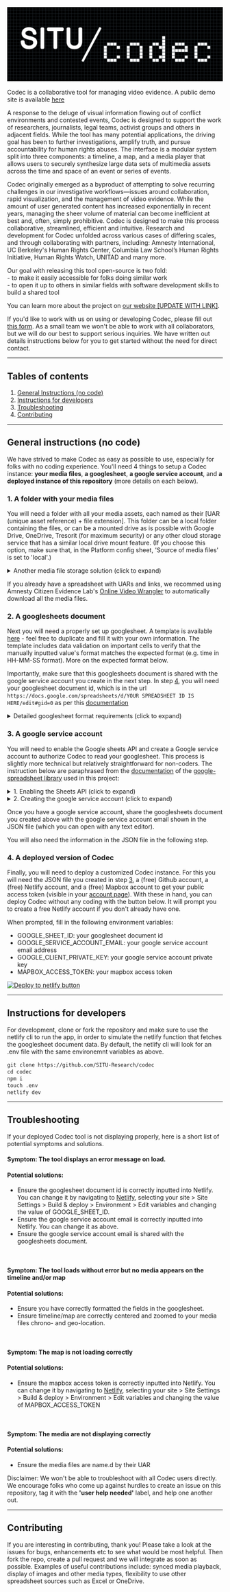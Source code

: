 <img src="codec white on black logo cropped center.png" alt="SITU Research and Codec logos">

Codec is a collaborative tool for managing video evidence. A public demo site is available [here](https://codec-demo.netlify.app/)

A response to the deluge of visual information flowing out of conflict environments and contested events, Codec is designed to support the work of researchers, journalists, legal teams, activist groups and others in adjacent fields. While the tool has many potential applications, the driving goal has been to further investigations, amplify truth, and pursue accountability for human rights abuses. The interface is a modular system split into three components: a timeline, a map, and a media player that allows users to securely synthesize large data sets of multimedia assets across the time and space of an event or series of events.

Codec originally emerged as a byproduct of attempting to solve recurring challenges in our investigative workflows—issues around collaboration, rapid visualization, and the management of video evidence. While the amount of user generated content has increased exponentially in recent years, managing the sheer volume of material can become inefficient at best and, often, simply prohibitive. Codec is designed to make this process collaborative, streamlined, efficient and intuitive. Research and development for Codec unfolded across various cases of differing scales, and through collaborating with partners, including: Amnesty International, UC Berkeley's Human Rights Center, Columbia Law School’s Human Rights Initiative, Human Rights Watch, UNITAD and many more.


Our goal with releasing this tool open-source is two fold: <br>
\- to make it easily accessible for folks doing similar work <br>
\- to open it up to others in similar fields with software development skills to build a shared tool

You can learn more about the project on [our website [UPDATE WITH LINK]](https://www.situ.nyc/research/codec).

If you'd like to work with us on using or developing Codec, please fill out [this form](https://forms.gle/7Pg7GPZmYpN6CVSa9). As a small team we won't be able to work with all collaborators, but we will do our best to support serious inquiries. We have written out details instructions below for you to get started without the need for direct contact.

***

## Tables of contents

1. [General Instructions (no code)](#general-instructions-no-code)
2. [Instructions for developers](#instructions-for-developers)
3. [Troubleshooting](#troubleshooting)
4. [Contributing](#contributing)

***

## General instructions (no code)

We have strived to make Codec as easy as possible to use, especially for folks with no coding experience. You'll need 4 things to setup a Codec instance: **your media files**, **a googlesheet**, **a google service account**, and **a deployed instance of this repository** (more details on each below).

### 1. A folder with your media files

You will need a folder with all your media assets, each named as their [UAR (unique asset reference) + file extension]. This folder can be a local folder containing the files, or can be a mounted drive as is possible with Google Drive, OneDrive, Tresorit (for maximum security) or any other cloud storage service that has a similar local drive mount feature. (If you choose this option, make sure that, in the Platform config sheet, 'Source of media files' is set to 'local'.)

<details>

<summary>Another media file storage solution (click to expand) </summary>

Another media file storage solution is to use a cloud storage service such as Amazon Web Services’ S3. After having uploaded the necessary files to an S3 bucket and the necessary url links filled in the spreadsheet, any user with access to the platform can then play the files without needing a local copy or a local drive streaming solution. It thus makes public dissemination easier. However, it is slightly more technically difficult to set up and is not as secure. (If you choose this option, make sure that, in the Platform config sheet, 'Source of media files' is set to 'url'.)
</details>

If you already have a spreadsheet with UARs and links, we recommed using Amnesty Citizen Evidence Lab's [Online Video Wrangler](https://citizenevidence.org/2021/03/25/online-video-wrangler/) to automatically download all the media files.

### 2. A googlesheets document

Next you will need a properly set up googlesheet. A template is available [here](https://docs.google.com/spreadsheets/d/1gUMlUpOvRWUkG10lkWk8zebtmkzK9R0Azv6inve94h4/edit?usp=sharing) - feel free to duplicate and fill it with your own information. The template includes data validation on important cells to verify that the manually inputted value's format matches the expected format (e.g. time in HH-MM-SS format). More on the expected format below.

Importantly, make sure that this googlesheets document is shared with the google service account you create in the next step. In step [4](#4-a-deployed-version-of-codec), you will need your googlesheet document id, which is in the url `https://docs.google.com/spreadsheets/d/YOUR SPREADSHEET ID IS HERE/edit#gid=0` as per this [documentation](https://developers.google.com/sheets/api/guides/concepts)



<details>

<summary>
Detailed googlesheet format requirements (click to expand)
</summary>

Codec expects a googlesheet with the following characteristics:


<details>

<summary>
- A tab named 'Platform config' with the following rows:
</summary>

- **Map start latitude**: the center latitude where the map loads, in decimal format e.g. 40.806
- **Map start longitude**: the center longitude where the map loads, in decimal format e.g. -73.920
- **Map start zoom**: the initial zoom level where the map loads, in decimal format e.g. 16
- **Timeline begin datetime**: the date and time when the timeline begins, in YYYY-MM-DD HH-MM-SS format e.g. 2020-06-04 19:56:00
- **Timeline end datetime**: the date and time when the timeline ends, in YYYY-MM-DD HH-MM-SS format e.g. 2020-06-04 20:06:00
- **Source of media files**: where to load the media files from, either 'local' to prompt the user to select them from their machine or 'url' to indicate the files should be loaded from their link
- **Title of tab with media assets**: the name of the tab containing information about the media assets, e.g. 'media assets'
- **Title of tab with events**: the name of the tab containing information about the events, e.g. 'events'
- **Title of column used for chronolocation**: within the media assets tab, name of the column used to locate assets on the timeline, e.g. 'Chronolocation (YYYY-MM-DD HH:MM:SS)'
- **Title of column used for duration**: within the media assets tab, name of the column used to draw the duration of assets on the timeline, e.g. 'Asset duration (HH:MM:SS)'
- **Title of column used for latitude**: within the media assets tab, name of the column with latitude used to locate assets on the map, e.g. 'Latitude (decimal)'
- **Title of column used for longitude**: within the media assets tab, name of the column with longitude used to locate assets on the map, e.g. 'Longitude (decimal)'
- **Title of column used for url**: within the media assets tab, if 'Source of media files' set to 'url, name of the column with the link to the media file
- **Rank of assets row with column names**: within the media assets tab, which row contains the column names, e.g. if it's in the second row from the top, write '2'
- **Rank of events row with column names**: within the events tab, which row contains the column names, e.g. if it's in the first row from the top, write '1'
</details>

<details>

<summary>
- A tab with details on the media assets, with the following characteristics:
</summary>

- the first column should be the UAR (Unique Asset Reference) an alphanumeric code that is unique to each media asset, e.g. 'bx010'
- to the right of all the column, there should be a column with some content such that Codec can read all the data, e.g. in cell AH 1 in the template: 'END'
- a column to indicate asset chronolocation
- a column to indicate asset latitude
- a column to indicate asset longitude
- if using cloud hosted media files, a column to indicate asset file link
- column with boolean (i.e. true/false) values will be automatically filterable in the Codec user interface. We recommend using checkboxes to avoid typos (select whole column below column name, Insert > Checkbox)
</details>


<details>

<summary>
- A tab with details on the events to mark vertical lines on the timeline (can be empty), with the following characteristics:
</summary>

- a column titled 'Datetime (YYYY-MM-DD HH:MM:SS)': to indicate where to draw the event on the timeline, e.g. '2020-06-04 20:00:00'
- a column titled 'Event': text describing the event, e.g. 'Curfew goes into effect'
</details>


</details>



### 3. A google service account

You will need to enable the Google sheets API and create a Google service account to authorize Codec to read your googlesheet. This process is slightly more technical but relatively straightforward for non-coders. The instruction below are paraphrased from the [documentation](https://theoephraim.github.io/node-google-spreadsheet/#/getting-started/authentication) of the [google-spreadsheet library](https://theoephraim.github.io/node-google-spreadsheet/) used in this project:


<details>

<summary>
1. Enabling the Sheets API (click to expand)
</summary>

1. Go to the [Google Developers Console](https://console.cloud.google.com/)
2. Select your project or create a new one (and then select it)
3. In the sidebar on the left, select APIs & Services > Library
4. Search for "sheets"
5. Click on "Google Sheets API"
6. Click the blue "Enable" button

</details>



    
<details>

<summary>
2. Creating the google service account (click to expand)
</summary>

1. Select your project in the [Google Developers Console](https://console.cloud.google.com/)
2. In the sidebar on the left, select APIs & Services > Credentials
3. Click blue "+ CREATE CREDENTIALS" and select "Service account" option
4. Enter name, description, click "CREATE"
5. You can skip permissions, click "CONTINUE"
6. Click "+ CREATE KEY" button
7. Select the "JSON" key type option
8. Click "Create" button > your JSON key file is generated and downloaded to your machine. Make sure to keep this file, it is the only copy and you will need it to deploy the platform to Netlify.
9. Click "DONE"

</details>

Once you have a google service account, share the googlesheets document you created above with the google service account email shown in the JSON file (which you can open with any text editor).

You will also need the information in the JSON file in the following step.


### 4. A deployed version of Codec

Finally, you will need to deploy a customized Codec instance. For this you will need the JSON file you created in step [3](#3-a-google-service-account), a (free) Github account, a (free) Netlify account, and a (free) Mapbox account to get your public access token (visible in your [account page](https://account.mapbox.com/)). With these in hand, you can deploy Codec without any coding with the button below. It will prompt you to create a free Netlify account if you don't already have one.

When prompted, fill in the following environment variables:
- GOOGLE_SHEET_ID: your googlesheet document id
- GOOGLE_SERVICE_ACCOUNT_EMAIL: your google service account email address
- GOOGLE_CLIENT_PRIVATE_KEY: your google service account private key
- MAPBOX_ACCESS_TOKEN: your mapbox access token

[![Deploy to netlify button](https://www.netlify.com/img/deploy/button.svg)](https://app.netlify.com/start/deploy?repository=https://github.com/SITU-Research/codec)



***

## Instructions for developers

For development, clone or fork the repository and make sure to use the netlify cli to run the app, in order to simulate the netlify function that fetches the googlesheet document data. By default, the netlify cli will look for an .env file with the same environemnt variables as above.

```
git clone https://github.com/SITU-Research/codec
cd codec
npm i
touch .env
netlify dev
```


***

## Troubleshooting 

If your deployed Codec tool is not displaying properly, here is a short list of potential symptoms and solutions.


#### Symptom: The tool displays an error message on load.
#### Potential solutions:
- Ensure the googlesheet document id is correctly inputted into Netlify. You can change it by navigating to [Netlify](https://app.netlify.com/), selecting your site > Site Settings > Build & deploy > Environment > Edit variables and changing the value of GOOGLE_SHEET_ID.
- Ensure the google service account email is correctly inputted into Netlify. You can change it as above.
- Ensure the google service account email is shared with the googlesheets document.


<br>

#### Symptom: The tool loads without error but no media appears on the timeline and/or map
#### Potential solutions:
- Ensure you have correctly formatted the fields in the googlesheet.
- Ensure timeline/map are correctly centered and zoomed to your media files chrono- and geo-location.

<br>

#### Symptom: The map is not loading correctly
#### Potential solutions:
- Ensure the mapbox access token is correctly inputted into Netlify. You can change it by navigating to [Netlify](https://app.netlify.com/), selecting your site > Site Settings > Build & deploy > Environment > Edit variables and changing the value of MAPBOX_ACCESS_TOKEN

<br>

#### Symptom: The media are not displaying correctly
#### Potential solutions:
- Ensure the media files are name.d by their UAR


Disclaimer: We won't be able to troubleshoot with all Codec users directly. We encourage folks who come up against hurdles to create an issue on this repository, tag it with the **'user help needed'** label, and help one another out.

***

## Contributing

If you are interesting in contributing, thank you! Please take a look at the issues for bugs, enhancements etc to see what would be most helpful. Then fork the repo, create a pull request and we will integrate as soon as possible. Examples of useful contributions include: synced media playback, display of images and other media types, flexibility to use other spreadsheet sources such as Excel or OneDrive.